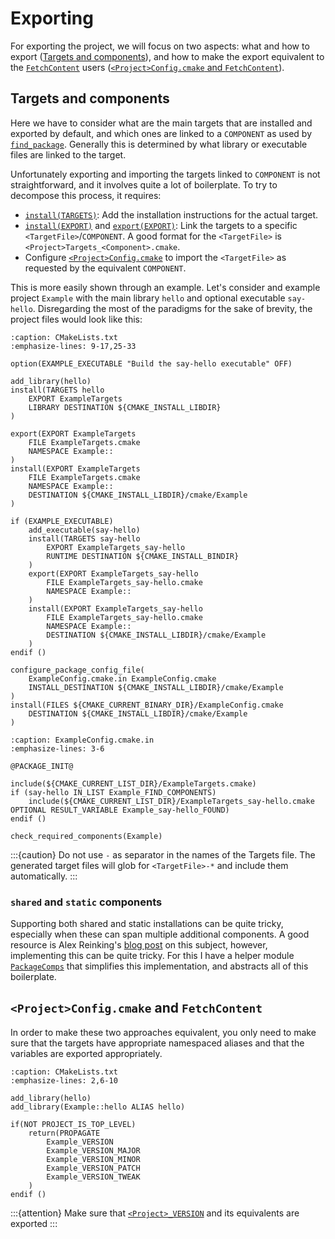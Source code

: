 # Exporting

For exporting the project, we will focus on two aspects: what and how to export
([Targets and components]), and how to make the export equivalent to the
[`FetchContent`] users ([`<Project>Config.cmake` and `FetchContent`]).

## Targets and components

Here we have to consider what are the main targets that are installed and
exported by default, and which ones are linked to a `COMPONENT` as used by
[`find_package`]. Generally this is determined by what library or executable
files are linked to the target.

Unfortunately exporting and importing the targets linked to `COMPONENT` is not
straightforward, and it involves quite a lot of boilerplate. To try to decompose
this process, it requires:
- [`install(TARGETS)`][]: Add the installation instructions for the actual
  target.
- [`install(EXPORT)`] and [`export(EXPORT)`][]: Link the targets to a specific
  `<TargetFile>`/`COMPONENT`. A good format for the `<TargetFile>` is
  `<Project>Targets_<Component>.cmake`.
- Configure [`<Project>Config.cmake`] to import the `<TargetFile>` as requested
  by the equivalent `COMPONENT`.

This is more easily shown through an example. Let's consider and example project
`Example` with the main library `hello` and optional executable `say-hello`.
Disregarding the most of the paradigms for the sake of brevity, the project
files would look like this:

```{code-block} cmake
:caption: CMakeLists.txt
:emphasize-lines: 9-17,25-33

option(EXAMPLE_EXECUTABLE "Build the say-hello executable" OFF)

add_library(hello)
install(TARGETS hello
    EXPORT ExampleTargets
    LIBRARY DESTINATION ${CMAKE_INSTALL_LIBDIR}
)

export(EXPORT ExampleTargets
    FILE ExampleTargets.cmake
    NAMESPACE Example::
)
install(EXPORT ExampleTargets
    FILE ExampleTargets.cmake
    NAMESPACE Example::
    DESTINATION ${CMAKE_INSTALL_LIBDIR}/cmake/Example
)

if (EXAMPLE_EXECUTABLE)
    add_executable(say-hello)
    install(TARGETS say-hello
        EXPORT ExampleTargets_say-hello
        RUNTIME DESTINATION ${CMAKE_INSTALL_BINDIR}
    )
    export(EXPORT ExampleTargets_say-hello
        FILE ExampleTargets_say-hello.cmake
        NAMESPACE Example::
    )
    install(EXPORT ExampleTargets_say-hello
        FILE ExampleTargets_say-hello.cmake
        NAMESPACE Example::
        DESTINATION ${CMAKE_INSTALL_LIBDIR}/cmake/Example
    )
endif ()

configure_package_config_file(
    ExampleConfig.cmake.in ExampleConfig.cmake
    INSTALL_DESTINATION ${CMAKE_INSTALL_LIBDIR}/cmake/Example
)
install(FILES ${CMAKE_CURRENT_BINARY_DIR}/ExampleConfig.cmake
    DESTINATION ${CMAKE_INSTALL_LIBDIR}/cmake/Example
)
```
```{code-block}
:caption: ExampleConfig.cmake.in
:emphasize-lines: 3-6

@PACKAGE_INIT@

include(${CMAKE_CURRENT_LIST_DIR}/ExampleTargets.cmake)
if (say-hello IN_LIST Example_FIND_COMPONENTS)
    include(${CMAKE_CURRENT_LIST_DIR}/ExampleTargets_say-hello.cmake OPTIONAL RESULT_VARIABLE Example_say-hello_FOUND)
endif ()

check_required_components(Example)
```

:::{caution}
Do not use `-` as separator in the names of the Targets file. The generated
target files will glob for `<TargetFile>-*` and include them automatically.
:::

### `shared` and `static` components

Supporting both shared and static installations can be quite tricky, especially
when these can span multiple additional components. A good resource is Alex
Reinking's [blog post] on this subject, however, implementing this can be quite
tricky. For this I have a helper module [`PackageComps`] that simplifies this
implementation, and abstracts all of this boilerplate.

## `<Project>Config.cmake` and `FetchContent`

In order to make these two approaches equivalent, you only need to make sure
that the targets have appropriate namespaced aliases and that the variables are
exported appropriately.


```{code-block} cmake
:caption: CMakeLists.txt
:emphasize-lines: 2,6-10

add_library(hello)
add_library(Example::hello ALIAS hello)

if(NOT PROJECT_IS_TOP_LEVEL)
    return(PROPAGATE
        Example_VERSION
        Example_VERSION_MAJOR
        Example_VERSION_MINOR
        Example_VERSION_PATCH
        Example_VERSION_TWEAK
    )
endif ()
```

:::{attention}
Make sure that [`<Project>_VERSION`] and its equivalents are exported
:::

[blog post]: https://alexreinking.com/blog/building-a-dual-shared-and-static-library-with-cmake.html

[Targets and components]: #targets-and-components
[`<Project>Config.cmake` and `FetchContent`]: #projectconfigcmake-and-fetchcontent
[namespace]: namespace.md

[`FetchContent`]: inv:cmake:cmake:module#module:FetchContent
[`PackageComps`]: inv:cmake-extra:std:doc#cmake_modules/PackageComps
[`find_package`]: inv:cmake:cmake:command#command:find_package
[`install(TARGETS)`]: inv:cmake:cmake:command#command:install(targets)
[`install(EXPORT)`]: inv:cmake:cmake:command#command:install(export)
[`export(EXPORT)`]: inv:cmake:cmake:command#command:export
[`<Project>Config.cmake`]: <inv:cmake:std:label#full signature>
[`<Project>_VERSION`]: inv:cmake:cmake:variable#variable:<PROJECT-NAME>_VERSION

